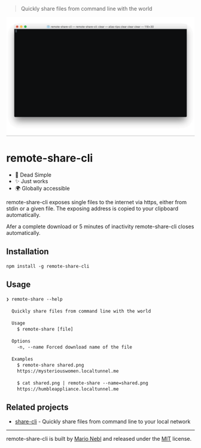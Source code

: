 > Quickly share files from command line with the world

![remote-share-cli Demo](./demo.gif)

# remote-share-cli

* :rocket: Dead Simple
* :sparkles: Just works
* :earth_africa: Globally accessible

remote-share-cli exposes single files to the internet via https, either from stdin or a given file.
The exposing address is copied to your clipboard automatically.

Afer a complete download or 5 minutes of inactivity remote-share-cli closes automatically.

## Installation

```
npm install -g remote-share-cli
```

## Usage

```
❯ remote-share --help

  Quickly share files from command line with the world

  Usage
    $ remote-share [file]

  Options
    -n, --name Forced download name of the file

  Examples
    $ remote-share shared.png
    https://mysteriouswomen.localtunnel.me

    $ cat shared.png | remote-share --name=shared.png
    https://humbleappliance.localtunnel.me
```

## Related projects

*  [share-cli](https://github.com/marionebl/share-cli) - Quickly share files from command line to your local network

---
remote-share-cli is built by [Mario Nebl](https://github.com/marionebl) and released
under the [MIT](./license.md) license.
